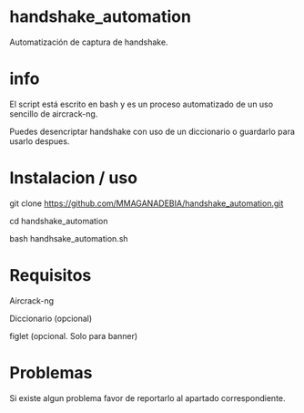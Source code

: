 # handshake_automation
Automatización de captura de handshake.

# info
El script está escrito en bash y es un proceso automatizado de un uso sencillo de aircrack-ng.

Puedes desencriptar handshake con uso de un diccionario o guardarlo para usarlo despues.

# Instalacion / uso
git clone https://github.com/MMAGANADEBIA/handshake_automation.git

cd handshake_automation

bash handhsake_automation.sh

# Requisitos
Aircrack-ng

Diccionario (opcional)

figlet (opcional. Solo para banner)

# Problemas
Si existe algun problema favor de reportarlo al apartado correspondiente.
